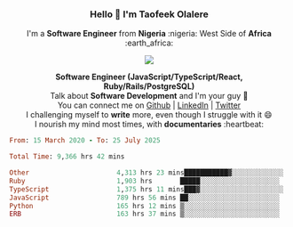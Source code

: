 ### **<p align='center'>Hello 👋 I'm Taofeek Olalere</p>**

<p align='center'>I'm a <strong>Software Engineer</strong> from <strong>Nigeria</strong> :nigeria: West Side of <strong>Africa</strong> :earth_africa:	</p>

<p align='center'> <img src='https://github-readme-stats.vercel.app/api?username=teekaytech&show_icons=true&theme=dark'> </p>


<p align='center'>
  <b>Software Engineer (JavaScript/TypeScript/React, Ruby/Rails/PostgreSQL)</b><br />
  Talk about <strong>Software Development</strong> and I'm your guy 👯 <br />
  You can connect me on <a href="https://github.com/teekaytech">Github</a> | <a href="https://linkedin.com/in/olaleretaofeek">LinkedIn</a> | <a href="https://twitter.com/ola_lere">Twitter</a> <br />
  I challenging myself to <strong>write</strong> more, even though I struggle with it 😄 <br />
  I nourish my mind most times, with <strong>documentaries</strong> :heartbeat:
</p>

<!--START_SECTION:waka-->

```ruby
From: 15 March 2020 - To: 25 July 2025

Total Time: 9,366 hrs 42 mins

Other                      4,313 hrs 23 mins███████████▓░░░░░░░░░░░░░   46.05 %
Ruby                       1,903 hrs       █████░░░░░░░░░░░░░░░░░░░░   20.32 %
TypeScript                 1,375 hrs 11 mins███▓░░░░░░░░░░░░░░░░░░░░░   14.68 %
JavaScript                 789 hrs 56 mins ██░░░░░░░░░░░░░░░░░░░░░░░   08.43 %
Python                     165 hrs 12 mins ▒░░░░░░░░░░░░░░░░░░░░░░░░   01.76 %
ERB                        163 hrs 37 mins ▒░░░░░░░░░░░░░░░░░░░░░░░░   01.75 %
```

<!--END_SECTION:waka-->
<!--
**teekaytech/teekaytech** is a ✨ _special_ ✨ repository because its `README.md` (this file) appears on your GitHub profile.

Here are some ideas to get you started:

- 🔭 I’m currently working on ...
- 🌱 I’m currently learning ...
- 👯 I’m looking to collaborate on ...
- 🤔 I’m looking for help with ...
- 💬 Ask me about ...
- 📫 How to reach me: ...
- 😄 Pronouns: ...
- ⚡ Fun fact: ...
-->
